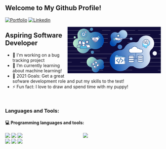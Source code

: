 ## Welcome to My Github Profile!

[![Portfolio](https://img.shields.io/website?label=Portfolio&style=for-the-badge&)](https://Dmitrylandy.github.io)
[![Linkedin](https://img.shields.io/badge/-LinkedIn-blue?style=flat&logo=Linkedin&logoColor=white)](https://www.linkedin.com/in/dmitrylandy/)

<img align="right" alt="img" src="https://github.com/DmitryLandy/DmitryLandy/blob/master/values.png" width="60%" height="auto" />


## Aspiring Software Developer

- 🔭 I'm working on a bug tracking project
- 🌱 I’m currently learning about machine learning!
- 🥅 2021 Goals: Get a great sofware development role and put my skills to the test!
- ⚡ Fun fact: I love to draw and spend time with my puppy!

<br />

### Languages and Tools:

#### :computer: Programming languages and tools: 
<p>
	<img width="50%" align="right" src="https://github-readme-stats.vercel.app/api?username=dmitrylandy&show_icons=true&theme=algolia&hide_border=true" />

<code><img width="10%" src="https://www.vectorlogo.zone/logos/java/java-icon.svg"></code>
<code><img width="10%" src="https://seeklogo.com/images/P/python-logo-A32636CAA3-seeklogo.com.png"></code>
<code><img width="10%" src="https://www.vectorlogo.zone/logos/w3_html5/w3_html5-icon.svg"></code>
<br />
<code><img width="10%" src="https://www.vectorlogo.zone/logos/dotnet/dotnet-ar21.svg"></code>
<code><img width="10%" src="https://seeklogo.com/images/M/microsoft-azure-logo-85055C44BE-seeklogo.com.png"></code>
<code><img width="10%" src="https://seeklogo.com/images/C/c-sharp-c-logo-02F17714BA-seeklogo.com.png"></code>
</p>

<br>
<br>
